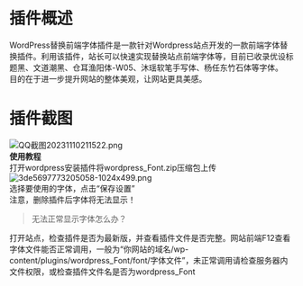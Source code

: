 # 插件概述
WordPress替换前端字体插件是一款针对Wordpress站点开发的一款前端字体替换插件。利用该插件，站长可以快速实现替换站点前端字体等，目前已收录优设标题黑、文道潮黑、仓耳渔阳体-W05、沐瑶软笔手写体、杨任东竹石体等字体。<br>目的在于进一步提升网站的整体美观，让网站更具美感。
# 插件截图
<img src="https://blog.itzhiyin.com/usr/uploads/2023/11/1968827283.png" alt="QQ截图20231110211522.png"><br><strong>使用教程</strong><br>打开wordpress安装插件将wordpress_Font.zip压缩包上传<br><img src="https://blog.itzhiyin.com/usr/uploads/2023/11/19690470.png" alt="3de5697773205058-1024x499.png"><br>选择要使用的字体，点击“保存设置”<br>注意，删除插件后字体将无法显示！</p><blockquote>
<p>无法正常显示字体怎么办？</p>
</blockquote><p>打开站点，检查插件是否为最新版，并查看插件文件是否完整。网站前端F12查看字体文件能否正常调用，一般为“你网站的域名/wp-content/plugins/wordpress_Font/font/字体文件”，未正常调用请检查服务器内文件权限，或检查插件文件名是否为wordpress_Font</p>
